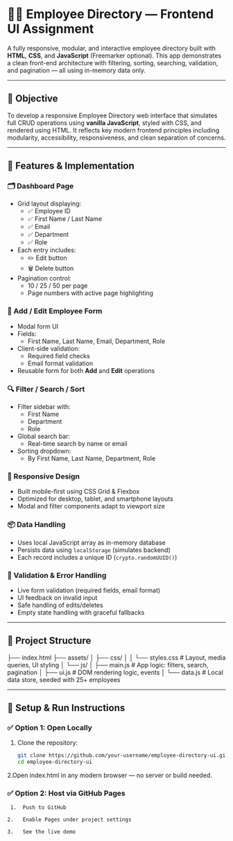 # 🧑‍💼 Employee Directory — Frontend UI Assignment

A fully responsive, modular, and interactive employee directory built with **HTML**, **CSS**, and **JavaScript** (Freemarker optional). This app demonstrates a clean front-end architecture with filtering, sorting, searching, validation, and pagination — all using in-memory data only.

---

## 📌 Objective

To develop a responsive Employee Directory web interface that simulates full CRUD operations using **vanilla JavaScript**, styled with CSS, and rendered using HTML. It reflects key modern frontend principles including modularity, accessibility, responsiveness, and clean separation of concerns.

---

## 🎯 Features & Implementation

### 🗂 Dashboard Page
- Grid layout displaying:
  - ✅ Employee ID
  - ✅ First Name / Last Name
  - ✅ Email
  - ✅ Department
  - ✅ Role
- Each entry includes:
  - ✏️ Edit button
  - 🗑️ Delete button
- Pagination control:
  - 10 / 25 / 50 per page
  - Page numbers with active page highlighting

### 🧾 Add / Edit Employee Form
- Modal form UI
- Fields:
  - First Name, Last Name, Email, Department, Role
- Client-side validation:
  - Required field checks
  - Email format validation
- Reusable form for both **Add** and **Edit** operations

### 🔍 Filter / Search / Sort
- Filter sidebar with:
  - First Name
  - Department
  - Role
- Global search bar:
  - Real-time search by name or email
- Sorting dropdown:
  - By First Name, Last Name, Department, Role

### 📱 Responsive Design
- Built mobile-first using CSS Grid & Flexbox
- Optimized for desktop, tablet, and smartphone layouts
- Modal and filter components adapt to viewport size

### 📦 Data Handling
- Uses local JavaScript array as in-memory database
- Persists data using `localStorage` (simulates backend)
- Each record includes a unique ID (`crypto.randomUUID()`)

### 🧪 Validation & Error Handling
- Live form validation (required fields, email format)
- UI feedback on invalid input
- Safe handling of edits/deletes
- Empty state handling with graceful fallbacks

---

## 📁 Project Structure

├── index.html
├── assets/
│ ├── css/
│ │ └── styles.css # Layout, media queries, UI styling
│ └── js/
│ ├── main.js # App logic: filters, search, pagination
│ ├── ui.js # DOM rendering logic, events
│ └── data.js # Local data store, seeded with 25+ employees

---

## 🚀 Setup & Run Instructions

### ✅ Option 1: Open Locally
1. Clone the repository:
   ```bash
   git clone https://github.com/your-username/employee-directory-ui.git
   cd employee-directory-ui
2.Open index.html in any modern browser — no server or build needed.

### ✅ Option 2: Host via GitHub Pages
     1.  Push to GitHub

    2.   Enable Pages under project settings

    3.   See the live demo 
